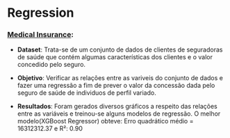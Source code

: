 # Regression

### [Medical Insurance]():
- **Dataset**: Trata-se de um conjunto de dados de clientes de seguradoras de saúde que contém algumas características dos clientes e o valor concedido pelo seguro.

- **Objetivo**: Verificar as relações entre as variveis do conjunto de dados e fazer uma regressão a fim de prever o valor da concessão dada pelo seguro de saúde de individuos de perfil variado.

- **Resultados**: Foram gerados diversos gráficos a respeito das relações entre as variáveis e treinou-se alguns modelos de regressão. O melhor modelo(XGBoost Regressor) obteve: Erro quadrático médio = 16312312.37 e R²: 0.90

